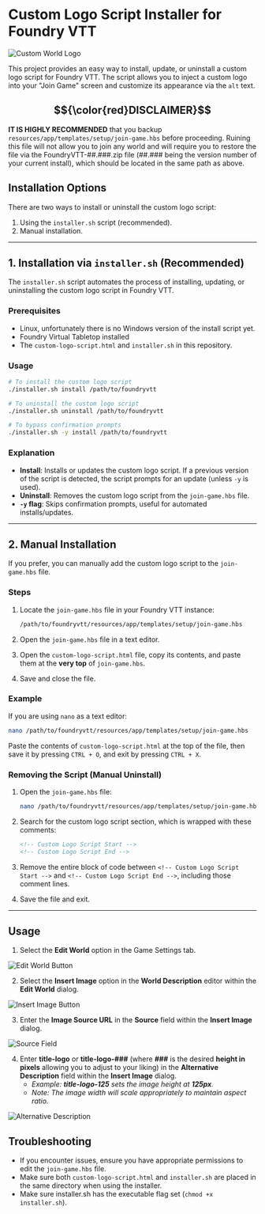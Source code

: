 # Custom Logo Script Installer for Foundry VTT

![Custom World Logo](https://github.com/Daxiongmao87/foundryvtt-custom-world-logo/blob/main/images/custom_world_logo.png?raw=true)

This project provides an easy way to install, update, or uninstall a custom logo script for Foundry VTT. The script allows you to inject a custom logo into your "Join Game" screen and customize its appearance via the `alt` text.

## $${\color{red}DISCLAIMER}$$ 
**IT IS HIGHLY RECOMMENDED** that you backup `resources/app/templates/setup/join-game.hbs` before proceeding.  Ruining this file will not allow you to join any world and will require you to restore the file via the FoundryVTT-##.###.zip file (##.### being the version number of your current install), which should be located in the same path as above.

## Installation Options

There are two ways to install or uninstall the custom logo script:

1. Using the `installer.sh` script (recommended).
2. Manual installation.

---

## 1. Installation via `installer.sh` (Recommended)

The `installer.sh` script automates the process of installing, updating, or uninstalling the custom logo script in Foundry VTT.

### Prerequisites

- Linux, unfortunately there is no Windows version of the install script yet.
- Foundry Virtual Tabletop installed
- The `custom-logo-script.html` and `installer.sh` in this repository.

### Usage

```bash
# To install the custom logo script
./installer.sh install /path/to/foundryvtt

# To uninstall the custom logo script
./installer.sh uninstall /path/to/foundryvtt

# To bypass confirmation prompts
./installer.sh -y install /path/to/foundryvtt
```

### Explanation

- **Install**: Installs or updates the custom logo script. If a previous version of the script is detected, the script prompts for an update (unless `-y` is used).
- **Uninstall**: Removes the custom logo script from the `join-game.hbs` file.
- **`-y` flag**: Skips confirmation prompts, useful for automated installs/updates.

---

## 2. Manual Installation

If you prefer, you can manually add the custom logo script to the `join-game.hbs` file.

### Steps

1. Locate the `join-game.hbs` file in your Foundry VTT instance:

   ```bash
   /path/to/foundryvtt/resources/app/templates/setup/join-game.hbs
   ```

2. Open the `join-game.hbs` file in a text editor.

3. Open the `custom-logo-script.html` file, copy its contents, and paste them at the **very top** of `join-game.hbs`.

4. Save and close the file.

### Example

If you are using `nano` as a text editor:

```bash
nano /path/to/foundryvtt/resources/app/templates/setup/join-game.hbs
```

Paste the contents of `custom-logo-script.html` at the top of the file, then save it by pressing `CTRL + O`, and exit by pressing `CTRL + X`.

### Removing the Script (Manual Uninstall)

1. Open the `join-game.hbs` file:

   ```bash
   nano /path/to/foundryvtt/resources/app/templates/setup/join-game.hbs
   ```

2. Search for the custom logo script section, which is wrapped with these comments:

   ```html
   <!-- Custom Logo Script Start -->
   <!-- Custom Logo Script End -->
   ```

3. Remove the entire block of code between `<!-- Custom Logo Script Start -->` and `<!-- Custom Logo Script End -->`, including those comment lines.

4. Save the file and exit.

---
## Usage
1. Select the **Edit World** option in the Game Settings tab.

![Edit World Button](https://github.com/Daxiongmao87/foundryvtt-custom-world-logo/blob/main/images/screenshot-options-tab.png?raw=true)

2. Select the **Insert Image** option in the **World Description** editor within the **Edit World** dialog.

![Insert Image Button](https://github.com/Daxiongmao87/foundryvtt-custom-world-logo/blob/main/images/screenshot-edit-world-dialog.png)

3. Enter the **Image Source URL** in the **Source** field within the **Insert Image** dialog.

![Source Field](https://github.com/Daxiongmao87/foundryvtt-custom-world-logo/blob/main/images/screenshot-insert-image-source.png?raw=true)

4. Enter **title-logo** or **title-logo-###** (where **###** is the desired **height in pixels** allowing you to adjust to your liking) in the **Alternative Description** field within the **Insert Image** dialog.
   - *Example: **title-logo-125** sets the image height at **125px**.*
   - *Note: The image width will scale appropriately to maintain aspect ratio.*

![Alternative Description](https://github.com/Daxiongmao87/foundryvtt-custom-world-logo/blob/main/images/screenshot-insert-image-alternative-description.png?raw=true)

## Troubleshooting

- If you encounter issues, ensure you have appropriate permissions to edit the `join-game.hbs` file.
- Make sure both `custom-logo-script.html` and `installer.sh` are placed in the same directory when using the installer.
- Make sure installer.sh has the executable flag set (`chmod +x installer.sh`).
